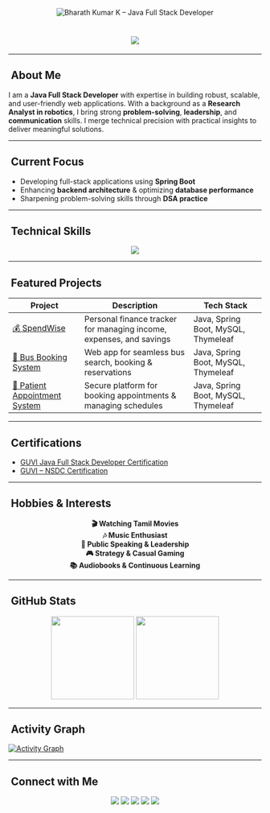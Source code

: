 <!-- Top Banner -->
<p align="center">
  <img src="banner.jpg" alt="Bharath Kumar K – Java Full Stack Developer">
</p>

<h1 align="center">
  <img src="https://readme-typing-svg.herokuapp.com?color=00FFFF&center=true&lines=Java+Full+Stack+Developer;Spring+Boot+%7C+MySQL+%7C+Java;Crafting+Scalable+Solutions">
</h1>

---

## ​ About Me
I am a **Java Full Stack Developer** with expertise in building robust, scalable, and user-friendly web applications. With a background as a **Research Analyst in robotics**, I bring strong **problem-solving**, **leadership**, and **communication** skills. I merge technical precision with practical insights to deliver meaningful solutions.

---

## ​ Current Focus
- Developing full-stack applications using **Spring Boot**  
- Enhancing **backend architecture** & optimizing **database performance**  
- Sharpening problem-solving skills through **DSA practice**

---

## ​ Technical Skills
<p align="center">
  <img src="https://skillicons.dev/icons?i=html,css,tailwind,bootstrap,java,mysql,spring,idea,eclipse,postman,maven,figma,canva,vscode,netlify,junit" />
</p>

---

## ​ Featured Projects

| Project | Description | Tech Stack |
|---------|-------------|------------|
| [💰 SpendWise](https://github.com/Bharath0528/-SpendWise) | Personal finance tracker for managing income, expenses, and savings | Java, Spring Boot, MySQL, Thymeleaf |
| [🚌 Bus Booking System](https://github.com/Bharath0528/Bus-booking-system) | Web app for seamless bus search, booking & reservations | Java, Spring Boot, MySQL, Thymeleaf |
| [🏥 Patient Appointment System](https://github.com/Bharath0528/medapp) | Secure platform for booking appointments & managing schedules | Java, Spring Boot, MySQL, Thymeleaf |

---

## ​ Certifications
- [GUVI Java Full Stack Developer Certification](https://www.zenclass.in/certificateDownload/57959my4VkO91OxJ?download=true)  
- [GUVI – NSDC Certification](https://drive.google.com/file/d/1QhItK7_C1LSQcrzez6S780Qd1SOWqmxv/view?usp=drive_link)  

---

## ​ Hobbies & Interests
<p align="center">
  <b>🎬 Watching Tamil Movies</b><br>
  <b>🎶 Music Enthusiast</b><br>
  <b>🎤 Public Speaking & Leadership</b><br>
  <b>🎮 Strategy & Casual Gaming</b><br>
  <b>📚 Audiobooks & Continuous Learning</b>
</p>

---

## ​ GitHub Stats
<p align="center">
  <img src="https://github-readme-stats.vercel.app/api?username=Bharath0528&show_icons=true&theme=radical" height="165" />
  <img src="https://github-readme-streak-stats.herokuapp.com/?user=Bharath0528&theme=radical" height="165" />
</p>

---

## ​ Activity Graph
[![Activity Graph](https://github-readme-activity-graph.vercel.app/graph?username=Bharath0528&bg_color=000000&color=00FFFF&line=FF00FF&point=FFFFFF&hide_border=true)](https://github.com/ashutosh00710/github-readme-activity-graph)

---

## ​ Connect with Me
<p align="center">
  <a href="https://github.com/Bharath0528"><img src="https://img.shields.io/badge/GitHub-171515?style=for-the-badge&logo=github&logoColor=white"></a>
  <a href="https://www.linkedin.com/in/bharath-kumar-k-913988231/"><img src="https://img.shields.io/badge/LinkedIn-0A66C2?style=for-the-badge&logo=linkedin&logoColor=white"></a>
  <a href="https://bharathkumarprofile.netlify.app/"><img src="https://img.shields.io/badge/Portfolio-FF7139?style=for-the-badge&logo=firefox&logoColor=white"></a>
  <a href="mailto:bharathkuppan0504@gmail.com"><img src="https://img.shields.io/badge/Email-D14836?style=for-the-badge&logo=gmail&logoColor=white"></a>
  <a href="https://www.instagram.com/__bharath.k_04_?igsh=eTJxZ3dtajB2OXZk"><img src="https://img.shields.io/badge/Instagram-E4405F?style=for-the-badge&logo=instagram&logoColor=white"></a>
</p>
